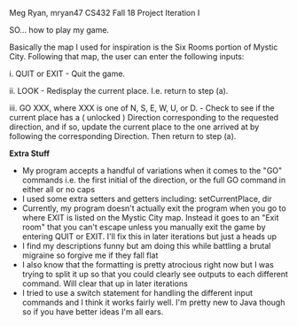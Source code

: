 Meg Ryan, mryan47
CS432 Fall 18
Project Iteration I

SO... how to play my game.

Basically the map I used for inspiration is the Six Rooms portion of Mystic City. Following that map, the user can enter the 
following inputs:

i. QUIT or EXIT -  Quit the game.

ii. LOOK -  Redisplay the current place. I.e. return to step (a).

iii. GO XXX, where XXX is one of N, S, E, W, U, or D. - Check to see if the current
place has a ( unlocked ) Direction corresponding to the requested direction, and
if so, update the current place to the one arrived at by following the
corresponding Direction. Then return to step (a).

**Extra Stuff**
- My program accepts a handful of variations when it comes to the "GO" commands i.e. the first initial of the direction, or the full GO command in either all or no caps
- I used some extra setters and getters including: setCurrentPlace, dir
- Currently, my program doesn't actually exit the program when you go to where EXIT is listed on the Mystic City map. Instead it goes to an "Exit room" that you can't escape unless you manually exit the game by entering QUIT or EXIT. I'll fix this in later iterations but just a heads up
- I find my descriptions funny but am doing this while battling a brutal migraine so forgive me if they fall flat
- I also know that the formatting is pretty atrocious right now but I was trying to split it up so that you could clearly see outputs to each different command. Will clear that up in later iterations
- I tried to use a switch statement for handling the different input commands and I think it works fairly well. I'm pretty new to Java though so if you have better ideas I'm all ears.
